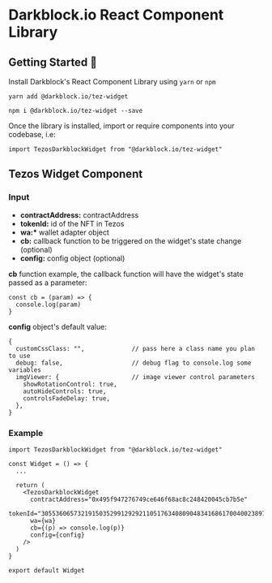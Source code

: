 # Darkblock.io React Component Library

## Getting Started 🚀

Install Darkblock's React Component Library using `yarn` or `npm`

```
yarn add @darkblock.io/tez-widget
```

```
npm i @darkblock.io/tez-widget --save
```

Once the library is installed, import or require components into your codebase, i.e:

```
import TezosDarkblockWidget from "@darkblock.io/tez-widget"
```

## Tezos Widget Component

### Input

- **contractAddress:** contractAddress
- **tokenId:** id of the NFT in Tezos
- **wa:\*** wallet adapter object
- **cb:** callback function to be triggered on the widget's state change (optional)
- **config:** config object (optional)

**cb** function example, the callback function will have the widget's state passed as a parameter:

```
const cb = (param) => {
  console.log(param)
}
```

**config** object's default value:

```
{
  customCssClass: "",             // pass here a class name you plan to use
  debug: false,                   // debug flag to console.log some variables
  imgViewer: {                    // image viewer control parameters
    showRotationControl: true,
    autoHideControls: true,
    controlsFadeDelay: true,
  },
}
```

### Example

```
import TezosDarkblockWidget from "@darkblock.io/tez-widget"

const Widget = () => {
  ...

  return (
    <TezosDarkblockWidget
      contractAddress="0x495f947276749ce646f68ac8c248420045cb7b5e"
      tokenId="30553606573219150352991292921105176340809048341686170040023897672591735783425"
      wa={wa}
      cb={(p) => console.log(p)}
      config={config}
    />
  )
}

export default Widget

```
